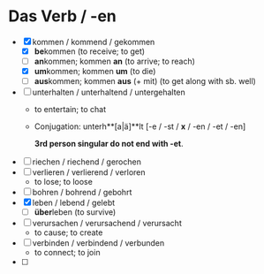 # Das Verb / -en

* [x] kommen / kommend / gekommen
  * [x] **be**kommen \(to receive; to get\)
  * [ ] **an**kommen; kommen **an** \(to arrive; to reach\)
  * [x] **um**kommen; kommen **um** \(to die\)
  * [ ] **aus**kommen; kommen **aus** \(+ mit\) \(to get along with sb. well\)
* [ ] unterhalten / unterhaltend / untergehalten
  * to entertain; to chat
  * Conjugation: unterh**\[a\|ä\]**lt \[-e / -st / **x** / -en / -et / -en\]

    **3rd person singular do not end with -et**.
* [ ] riechen / riechend / gerochen
* [ ] verlieren / verlierend / verloren
  * to lose; to loose
* [ ] bohren / bohrend / gebohrt
* [x] leben / lebend / gelebt
  * [ ] **über**leben \(to survive\)
* [ ] verursachen / verursachend / verursacht
  * to cause; to create
* [ ] verbinden / verbindend / verbunden
  * to connect; to join
* [ ] 



